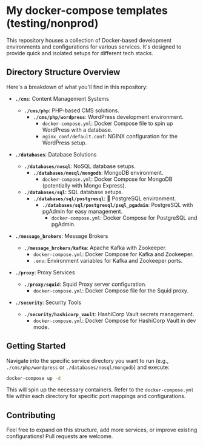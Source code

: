# My docker-compose templates (testing/nonprod)

This repository houses a collection of Docker-based development environments and configurations for various services. It's designed to provide quick and isolated setups for different tech stacks.

## Directory Structure Overview

Here's a breakdown of what you'll find in this repository:

  * **`./cms`**: Content Management Systems

      * **`./cms/php`**: PHP-based CMS solutions.
          * **`./cms/php/wordpress`**: WordPress development environment.
              * `docker-compose.yml`: Docker Compose file to spin up WordPress with a database.
              * `nginx_conf/default.conf`: NGINX configuration for the WordPress setup.

  * **`./databases`**: Database Solutions

      * **`./databases/nosql`**: NoSQL database setups.
          * **`./databases/nosql/mongodb`**: MongoDB environment.
              * `docker-compose.yml`: Docker Compose for MongoDB (potentially with Mongo Express).
      * **`./databases/sql`**: SQL database setups.
          * **`./databases/sql/postgresql`**: 🐘 PostgreSQL environment.
              * **`./databases/sql/postgresql/psql_pgadmin`**: PostgreSQL with pgAdmin for easy management.
                  * `docker-compose.yml`: Docker Compose for PostgreSQL and pgAdmin.

  * **`./message_brokers`**: Message Brokers

      * **`./message_brokers/kafka`**: Apache Kafka with Zookeeper.
          * `docker-compose.yml`: Docker Compose for Kafka and Zookeeper.
          * `.env`: Environment variables for Kafka and Zookeeper ports.

  * **`./proxy`**: Proxy Services

      * **`./proxy/squid`**: Squid Proxy server configuration.
          * `docker-compose.yml`: Docker Compose file for the Squid proxy.

  * **`./security`**: Security Tools

      * **`./security/hashicorp_vault`**: HashiCorp Vault secrets management.
          * `docker-compose.yml`: Docker Compose for HashiCorp Vault in dev mode.

## Getting Started

Navigate into the specific service directory you want to run (e.g., `./cms/php/wordpress` or `./databases/nosql/mongodb`) and execute:

```bash
docker-compose up -d
```

This will spin up the necessary containers. Refer to the `docker-compose.yml` file within each directory for specific port mappings and configurations.

## Contributing

Feel free to expand on this structure, add more services, or improve existing configurations! Pull requests are welcome.